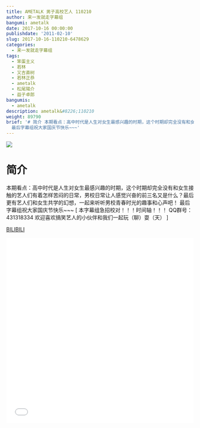 ```yaml
---
title: AMETALK 男子高校艺人 110210
author: 来一发就走字幕组
bangumi: ametalk
date: 2017-10-16 00:00:00
publishdate: '2011-02-10'
slug: 2017-10-16-110210-6478629
categories:
  - 来一发就走字幕组
tags:
  - 笨蛋主义
  - 若林
  - 又吉直树
  - 若林正恭
  - ametalk
  - 松尾陽介
  - 益子卓郎
bangumis:
  - ametalk
description: ametalk&#8226;110210
weight: 89790
brief: '# 简介 本期看点：高中时代是人生对女生最感兴趣的时期，这个时期却完全没有和女生接触的艺人们有着怎样苦闷的日常，男校日常让人感觉兴奋的前三名又是什么？最后更有艺人们和女生共学的幻想，一起来听听男校青春时光的趣事和心声吧！
  最后字幕组祝大家国庆节快乐~~~'
---
```


![](https://i.imgur.com/Z3POmr5.jpg)

# 简介  
本期看点：高中时代是人生对女生最感兴趣的时期，这个时期却完全没有和女生接触的艺人们有着怎样苦闷的日常，男校日常让人感觉兴奋的前三名又是什么？最后更有艺人们和女生共学的幻想，一起来听听男校青春时光的趣事和心声吧！
最后字幕组祝大家国庆节快乐~~~
[ 本字幕组急招校对！！！时间轴！！！ QQ群号：431318334 欢迎喜欢搞笑艺人的小伙伴和我们一起玩（聊）耍（天） ]

  [BILIBILI](https://www.bilibili.com/video/av6478629/)


<div class="vcontainer">  <iframe class='video' src="//www.bilibili.com/blackboard/player.html?aid=6478629" width="100%" height="500" frameborder="0" allowfullscreen="allowfullscreen"></iframe></div>
